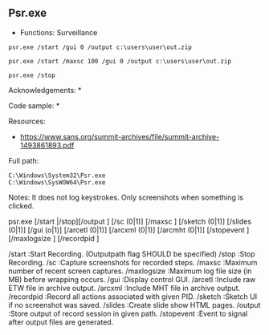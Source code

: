 ## Psr.exe

* Functions: Surveillance

```
psr.exe /start /gui 0 /output c:\users\user\out.zip    

psr.exe /start /maxsc 100 /gui 0 /output c:\users\user\out.zip    

psr.exe /stop    
```

Acknowledgements:
* 

Code sample:
* 

Resources:
* https://www.sans.org/summit-archives/file/summit-archive-1493861893.pdf

Full path:
```
C:\Windows\System32\Psr.exe
C:\Windows\SysWOW64\Psr.exe
```

Notes:
It does not log keystrokes. Only screenshots when something is clicked.

psr.exe [/start |/stop][/output <fullfilepath>] [/sc (0|1)] [/maxsc <value>]
    [/sketch (0|1)] [/slides (0|1)] [/gui (o|1)]
    [/arcetl (0|1)] [/arcxml (0|1)] [/arcmht (0|1)]
    [/stopevent <eventname>] [/maxlogsize <value>] [/recordpid <pid>]

/start            :Start Recording. (Outputpath flag SHOULD be specified)
/stop            :Stop Recording.
/sc            :Capture screenshots for recorded steps.
/maxsc            :Maximum number of recent screen captures.
/maxlogsize        :Maximum log file size (in MB) before wrapping occurs.
/gui            :Display control GUI.
/arcetl            :Include raw ETW file in archive output.
/arcxml            :Include MHT file in archive output.
/recordpid        :Record all actions associated with given PID.
/sketch            :Sketch UI if no screenshot was saved.
/slides            :Create slide show HTML pages.
/output            :Store output of record session in given path.
/stopevent        :Event to signal after output files are generated.

 